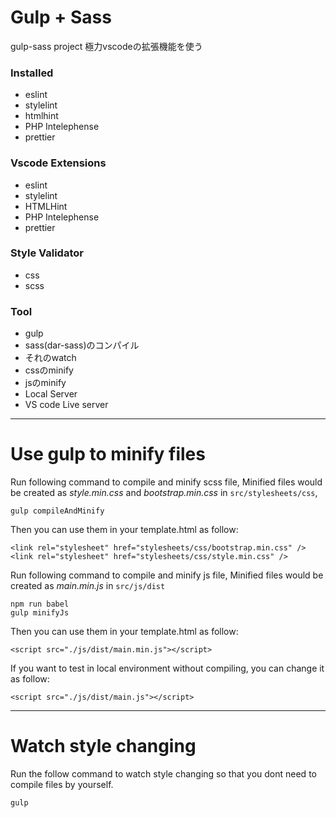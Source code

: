 # Gulp + Sass
gulp-sass project 極力vscodeの拡張機能を使う

### Installed
- eslint
- stylelint
- htmlhint
- PHP Intelephense
- prettier

### Vscode Extensions
- eslint
- stylelint
- HTMLHint
- PHP Intelephense
- prettier

### Style Validator
- css
- scss

### Tool
- gulp
- sass(dar-sass)のコンパイル
- それのwatch
- cssのminify
- jsのminify
- Local Server
- VS code Live server

***
# Use gulp to minify files
Run following command to compile and minify scss file, 
Minified files would be created as *style.min.css* and *bootstrap.min.css* in `src/stylesheets/css`,
```
gulp compileAndMinify
```

Then you can use them in your template.html as follow:
```
<link rel="stylesheet" href="stylesheets/css/bootstrap.min.css" />
<link rel="stylesheet" href="stylesheets/css/style.min.css" />
```

Run following command to compile and minify js file,
Minified files would be created as *main.min.js* in `src/js/dist`
```
npm run babel
gulp minifyJs
```

Then you can use them in your template.html as follow:
```
<script src="./js/dist/main.min.js"></script>
```

If you want to test in local environment without compiling, you can change it as follow:
```
<script src="./js/dist/main.js"></script>
```

***
# Watch style changing
Run the follow command to watch style changing so that you dont need to compile files by yourself.
```
gulp
```

